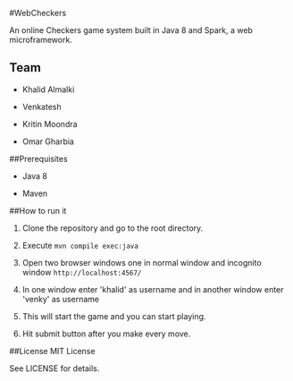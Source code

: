#WebCheckers

An online Checkers game system built in Java 8 and Spark, a web
microframework.

## Team

- Khalid Almalki

- Venkatesh

- Kritin Moondra

- Omar Gharbia

##Prerequisites

- Java 8

- Maven


##How to run it

1. Clone the repository and go to the root directory.

2. Execute `mvn compile exec:java`

3. Open two browser windows one in normal window and incognito window `http://localhost:4567/`

4. In one window enter 'khalid' as username and in another window enter 'venky' as username

5. This will start the game and you can start playing.

6. Hit submit button after you make every move.


##License
MIT License

See LICENSE for details.
